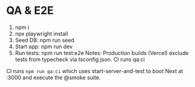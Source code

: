 # QA & E2E
1. npm i
2. npx playwright install
3. Seed DB: npm run seed
4. Start app: npm run dev
5. Run tests: npm run test:e2e
Notes: Production builds (Vercel) exclude tests from typecheck via tsconfig.json.
CI runs qa:ci

CI runs `npm run qa:ci` which uses start-server-and-test to boot Next at :3000 and execute the @smoke suite.
